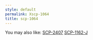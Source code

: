```yaml
---
style: default
permalink: Xscp-1064
title: scp-1064
---
```

You may also like:
[SCP-2407](http://scp-wiki.net/scp-2407)
[SCP-1162-J](http://scp-wiki.net/scp-1162-j)